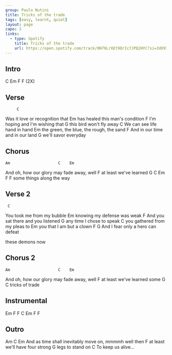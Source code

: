 ```yaml
---
group: Paulo Nutini
title: Tricks of the trade
tags: [easy, learnt, quiet]
layout: page
capo: 2
links:
  - type: Spotify
    title: Tricks of the trade
    url: https://open.spotify.com/track/0N79LrXEt9QrIc7JPQ2HYC?si=3dX97wvbRJ-dD1l2hs-0MA
---
```


## Intro

C  Em  F  F (2X)

## Verse

         C
Was it love or recognition that
     Em
has healed this man's condition
      F
I'm hoping and I'm wishing that
      G
this bird won't fly away
C
We can see life hand in hand
     Em
the green, the blue, the rough, the sand
    F
And in our time and in our land
        G
we'll savor everyday

## Chorus

    Am                     C    Em
And oh, how our glory may fade away, well
     F
at least we've learned
      G               C   Em   F   F
some things along the way

## Verse 2

     C
You took me from my bubble
        Em
knowing my defense was weak
         F
And you sat there and you listened
     G
any time I chose to speak
      C
you gathered from my pleas to
     Em
you that I am but a clown
        F                    G
And I fear only a hero can defeat

these demons now

## Chorus 2

    Am                     C    Em
And oh, how our glory may fade away, well
     F
at least we've learned some
  G         C
tricks of trade

## Instrumental

Em  F  F  C  Em  F  F

## Outro

Am                                C   Em
And as time shall inevitably move on, mmmmh well then
     F
at least we'll have four strong
          G
legs to stand on
             C
To keep us alive...
